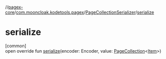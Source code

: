 //[pagex-core](../../../index.md)/[com.mooncloak.kodetools.pagex](../index.md)/[PageCollectionSerializer](index.md)/[serialize](serialize.md)

# serialize

[common]\
open override fun [serialize](serialize.md)(encoder: Encoder, value: [PageCollection](../-page-collection/index.md)&lt;[Item](index.md)&gt;)
